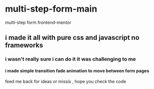 # multi-step-form-main
multi-step form frontend-mentor
## i made it all with pure css and javascript no frameworks
### i wasn't really sure i can do it it was challenging to me
#### i made simple transition fade animation to move between form pages
feed me back for ideas or missis , hope you check the code 
